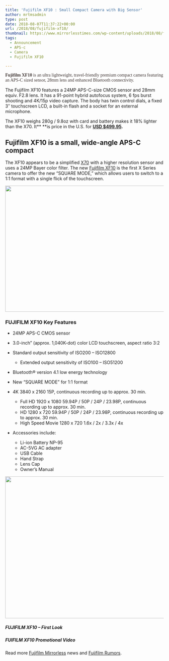 ```yaml
---
title: 'Fujifilm XF10 : Small Compact Camera with Big Sensor'
author: mrtmsadmin
type: post
date: 2018-08-07T11:37:22+00:00
url: /2018/08/fujifilm-xf10/
thumbnail: https://www.mirrorlesstimes.com/wp-content/uploads/2018/08/fujifilm-xf10-name.jpg
tags:
  - Announcement
  - APS-c
  - Camera
  - Fujifilm XF10

---
```

<span style="color: #3d3331; font-family: Georgia, Times, 'Times New Roman', serif;"><strong>Fujifilm XF10</strong> is an ultra lightweight, travel-friendly premium compact camera featuring an APS-C sized sensor, 28mm lens and enhanced Bluetooth connectivity.</span>

The Fujifilm XF10 features a 24MP APS-C-size CMOS sensor and 28mm equiv. F2.8 lens. It has a 91-point hybrid autofocus system, 6 fps burst shooting and 4K/15p video capture. The body has twin control dials, a fixed 3&#8243; touchscreen LCD, a built-in flash and a socket for an external microphone.

The XF10 weighs 280g / 9.8oz with card and battery makes it 18% lighter than the X70. It** **is price in the U.S. for **<a href="https://www.amazon.com/dp/B07FNW5QPD/?tag=daicamnew-20" target="_blank" rel="noopener" data-amzn-asin="B07FNW5QPD">USD $499.95</a>.**<!--more-->

## Fujifilm XF10 is a small, wide-angle APS-C compact

The XF10 appears to be a simplified <a href="https://aax-us-east.amazon-adsystem.com/x/c/Qlbs439XPdispj_jtNDz6WoAAAFgU9BKjwEAAAFKAZ1jqeo/https://assoc-redirect.amazon.com/g/r/http://www.amazon.com/Fujifilm-X70-Digital-Camera-Black/dp/B019Y5UBPU/ref=as_at/?imprToken=z6VyaLXgNYvgjRW65qBYEQ&slotNum=0&ie=UTF8&qid=1512457843&sr=8-2&keywords=fujifilm+x70&linkCode=sl1&tag=daicamnew-20&linkId=e64854e22c2d8f9efd3d1f45c293f5ed" target="_blank" rel="nofollow noopener">X70</a> with a higher resolution sensor and uses a 24MP Bayer color filter. The new [Fujifilm XF10][1] is the first X Series camera to offer the new “SQUARE MODE,” which allows users to switch to a 1:1 format with a single flick of the touchscreen.

[<img class="aligncenter size-full wp-image-2174" src="https://i2.wp.com/www.mirrorlesstimes.com/wp-content/uploads/2018/08/fujifilm-xf10-name.jpg?resize=600%2C400&#038;ssl=1" alt="" width="600" height="400" srcset="https://i2.wp.com/www.mirrorlesstimes.com/wp-content/uploads/2018/08/fujifilm-xf10-name.jpg?w=900&ssl=1 900w, https://i2.wp.com/www.mirrorlesstimes.com/wp-content/uploads/2018/08/fujifilm-xf10-name.jpg?resize=450%2C300&ssl=1 450w, https://i2.wp.com/www.mirrorlesstimes.com/wp-content/uploads/2018/08/fujifilm-xf10-name.jpg?resize=768%2C512&ssl=1 768w" sizes="(max-width: 600px) 100vw, 600px" data-recalc-dims="1" />][2]

### FUJIFILM XF10 Key Features

  * 24MP APS-C CMOS sensor
  * 3.0-inch” (approx. 1,040K-dot) color LCD touchscreen, aspect ratio 3:2
  * Standard output sensitivity of ISO200 – ISO12800 
      * Extended output sensitivity of ISO100 – ISO51200

  * Bluetooth® version 4.1 low energy technology

  * New “SQUARE MODE” for 1:1 format
  * 4K 3840 x 2160 15P, continuous recording up to approx. 30 min. 
      * Full HD 1920 x 1080 59.94P / 50P / 24P / 23.98P, continuous recording up to approx. 30 min.
      * HD 1280 x 720 59.94P / 50P / 24P / 23.98P, continuous recording up to approx. 30 min.
      * High Speed Movie 1280 x 720 1.6x / 2x / 3.3x / 4x
  * Accessories include: 
      * Li-ion Battery NP-95
      * AC-5VG AC adapter
      * USB Cable
      * Hand Strap
      * Lens Cap
      * Owner’s Manual

[<img class="aligncenter size-full wp-image-2175" src="https://i1.wp.com/www.mirrorlesstimes.com/wp-content/uploads/2018/08/fujifilm-xf10-back.jpg?resize=600%2C450&#038;ssl=1" alt="" width="600" height="450" srcset="https://i1.wp.com/www.mirrorlesstimes.com/wp-content/uploads/2018/08/fujifilm-xf10-back.jpg?w=1200&ssl=1 1200w, https://i1.wp.com/www.mirrorlesstimes.com/wp-content/uploads/2018/08/fujifilm-xf10-back.jpg?resize=400%2C300&ssl=1 400w, https://i1.wp.com/www.mirrorlesstimes.com/wp-content/uploads/2018/08/fujifilm-xf10-back.jpg?resize=768%2C576&ssl=1 768w, https://i1.wp.com/www.mirrorlesstimes.com/wp-content/uploads/2018/08/fujifilm-xf10-back.jpg?resize=970%2C728&ssl=1 970w" sizes="(max-width: 600px) 100vw, 600px" data-recalc-dims="1" />][3]

##### FUJIFILM XF10 – First Look



##### FUIFILM XF10 Promotional Video



Read more [Fujifilm Mirrorless][4] news and <a href="https://www.dailycameranews.com/tag/fujifilm-rumors/" target="_blank" rel="noopener">Fujifilm Rumors</a>.

 [1]: https://www.dailycameranews.com/tag/fujifilm-xf10/
 [2]: https://i2.wp.com/www.mirrorlesstimes.com/wp-content/uploads/2018/08/fujifilm-xf10-name.jpg?ssl=1
 [3]: https://i1.wp.com/www.mirrorlesstimes.com/wp-content/uploads/2018/08/fujifilm-xf10-back.jpg?ssl=1
 [4]: https://www.mirrorlesstimes.com/tag/fujifilm-mirrorless/